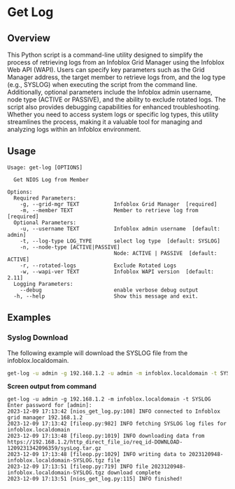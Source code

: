 # Get Log

## Overview

This Python script is a command-line utility designed to simplify the process of retrieving logs from an Infoblox Grid
Manager using the Infoblox Web API (WAPI). Users can specify key parameters such as the Grid Manager address, the target
member to retrieve logs from, and the log type (e.g., SYSLOG) when executing the script from the command line.
Additionally, optional parameters include the Infoblox admin username, node type (ACTIVE or PASSIVE), and the ability to
exclude rotated logs. The script also provides debugging capabilities for enhanced troubleshooting. Whether you need to
access system logs or specific log types, this utility streamlines the process, making it a valuable tool for managing
and analyzing logs within an Infoblox environment.

## Usage

```
Usage: get-log [OPTIONS]

  Get NIOS Log from Member

Options:
  Required Parameters: 
    -g, --grid-mgr TEXT           Infoblox Grid Manager  [required]
    -m, --member TEXT             Member to retrieve log from  [required]
  Optional Parameters: 
    -u, --username TEXT           Infoblox admin username  [default: admin]
    -t, --log-type LOG_TYPE       select log type  [default: SYSLOG]
    -n, --node-type [ACTIVE|PASSIVE]
                                  Node: ACTIVE | PASSIVE  [default: ACTIVE]
    -r, --rotated-logs            Exclude Rotated Logs
    -w, --wapi-ver TEXT           Infoblox WAPI version  [default: 2.11]
  Logging Parameters: 
    --debug                       enable verbose debug output
  -h, --help                      Show this message and exit.
```

## Examples

### Syslog Download

The following example will download the SYSLOG file from the infoblox.localdomain.

```sh
get-log -u admin -g 192.168.1.2 -u admin -m infoblox.localdomain -t SYSLOG
```

**Screen output from command**

```text
get-log -u admin -g 192.168.1.2 -m infoblox.localdomain -t SYSLOG
Enter password for [admin]: 
2023-12-09 17:13:42 [nios_get_log.py:108] INFO connected to Infoblox grid manager 192.168.1.2
2023-12-09 17:13:42 [fileop.py:982] INFO fetching SYSLOG log files for infoblox.localdomain
2023-12-09 17:13:48 [fileop.py:1019] INFO downloading data from https://192.168.1.2/http_direct_file_io/req_id-DOWNLOAD-1209231342096359/sysLog.tar.gz
2023-12-09 17:13:48 [fileop.py:1029] INFO writing data to 2023120948-infoblox.localdomain-SYSLOG.tgz file
2023-12-09 17:13:51 [fileop.py:719] INFO file 2023120948-infoblox.localdomain-SYSLOG.tgz download complete
2023-12-09 17:13:51 [nios_get_log.py:115] INFO finished!

```
